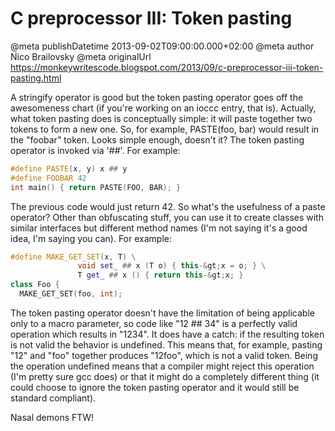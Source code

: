 # C preprocessor III: Token pasting

@meta publishDatetime 2013-09-02T09:00:00.000+02:00
@meta author Nico Brailovsky
@meta originalUrl https://monkeywritescode.blogspot.com/2013/09/c-preprocessor-iii-token-pasting.html

A stringify operator is good but the token pasting operator goes off the awesomeness chart (if you're working on an ioccc entry, that is). Actually, what token pasting does is conceptually simple: it will paste together two tokens to form a new one. So, for example, PASTE(foo, bar) would result in the "foobar" token. Looks simple enough, doesn't it? The token pasting operator is invoked via '##'. For example:

```c++
#define PASTE(x, y) x ## y
#define FOOBAR 42
int main() { return PASTE(FOO, BAR); }
```

The previous code would just return 42. So what's the usefulness of a paste operator? Other than obfuscating stuff, you can use it to create classes with similar interfaces but different method names (I'm not saying it's a good idea, I'm saying you can). For example:

```c++
#define MAKE_GET_SET(x, T) \
               void set_ ## x (T o) { this-&gt;x = o; } \
               T get_ ## x () { return this-&gt;x; }
class Foo {
  MAKE_GET_SET(foo, int);
```

The token pasting operator doesn't have the limitation of being applicable only to a macro parameter, so code like "12 ## 34" is a perfectly valid operation which results in "1234". It does have a catch: if the resulting token is not valid the behavior is undefined. This means that, for example, pasting "12" and "foo" together produces "12foo", which is not a valid token. Being the operation undefined means that a compiler might reject this operation (I'm pretty sure gcc does) or that it might do a completely different thing (it could choose to ignore the token pasting operator and it would still be standard compliant).

Nasal demons FTW!

